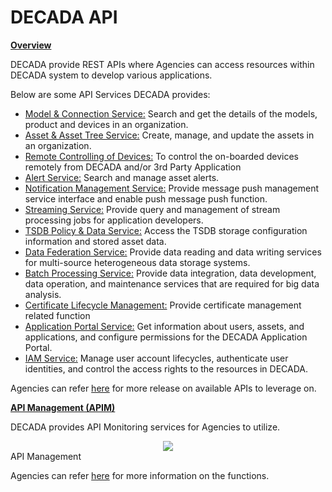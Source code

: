 # DECADA API

**<u>Overview</u>**

DECADA provide REST APIs where Agencies can access resources within DECADA system to develop various applications.

Below are some API Services DECADA provides:

- [Model & Connection Service:](https://siotteam.atlassian.net/wiki/spaces/DUG/pages/2258141232) Search and get the details of the models, product and devices in an organization.
- [Asset & Asset Tree Service:](https://siotteam.atlassian.net/wiki/spaces/DUG/pages/2259288079/Managing+Assets+Tree) Create, manage, and update the assets in an organization.
- [Remote Controlling of Devices:](https://siotteam.atlassian.net/wiki/spaces/DUG/pages/2258174080/Remote+Controlling+of+Devices) To control the on-boarded devices remotely from DECADA and/or 3rd Party Application
- [Alert Service:](https://siotteam.atlassian.net/wiki/spaces/DUG/pages/2258305078) Search and manage asset alerts.
- [Notification Management Service:](https://siotteam.atlassian.net/wiki/spaces/DUG/pages/2258305078/Alerts) Provide message push management service interface and enable push message push function.
- [Streaming Service:](https://support.envisioniot.com/docs/stream-processing-api/en/2.3.0/overview.html) Provide query and management of stream processing jobs for application developers.
- [TSDB Policy & Data Service:](https://siotteam.atlassian.net/wiki/spaces/DUG/pages/2257813613) Access the TSDB storage configuration information and stored asset data.
- [Data Federation Service:](https://siotteam.atlassian.net/wiki/spaces/DUG/pages/2282520682) Provide data reading and data writing services for multi-source heterogeneous data storage systems.
- [Batch Processing Service:](https://siotteam.atlassian.net/wiki/spaces/DUG/pages/2282520682) Provide data integration, data development, data operation, and maintenance services that are required for big data analysis.
- [Certificate Lifecycle Management:](https://siotteam.atlassian.net/wiki/spaces/DUG/pages/2258829411) Provide certificate management related function 
- [Application Portal Service:](https://siotteam.atlassian.net/wiki/spaces/DUG/pages/2258043087) Get information about users, assets, and applications, and configure permissions for the DECADA Application Portal.
- [IAM Service:](https://siotteam.atlassian.net/wiki/spaces/DUG/pages/2258436183/Multi-Tenancy) Manage user account lifecycles, authenticate user identities, and control the access rights to the resources in DECADA.

Agencies can refer [here](https://developer.envisioniot.com/enos-apis/) for more release on available APIs to leverage on. 

**<u>API Management (APIM)</u>**

DECADA provides API Monitoring services for Agencies to utilize.

<div align=center>
<img src="./images/sdk1.png"/>
</div>
API Management

Agencies can refer [here](https://www.envisioniot.com/docs/app-development/en/latest/apim/api_management_overview#:~:text=The%20EnOS%20API%20Management%20%28APIM%29%20publishes%20all%20the,unlock%20the%20potential%20of%20their%20data%20and%20services.) for more information on the functions. 
